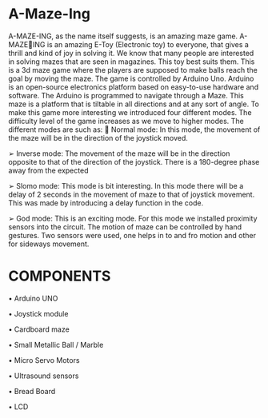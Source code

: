 # A-Maze-Ing

A-MAZE-ING, as the name itself suggests, is an amazing maze game. A-MAZEING is an amazing E-Toy (Electronic toy) to everyone, that gives a thrill and kind 
of joy in solving it. We know that many people are interested in solving mazes that 
are seen in magazines. This toy best suits them. This is a 3d maze game where the 
players are supposed to make balls reach the goal by moving the maze. The game is 
controlled by Arduino Uno. Arduino is an open-source electronics platform based 
on easy-to-use hardware and software. The Arduino is programmed to navigate 
through a Maze. This maze is a platform that is tiltable in all directions and at any 
sort of angle.
To make this game more interesting we introduced four different modes. The 
difficulty level of the game increases as we move to higher modes. The different 
modes are such as: 
➢ Normal mode: In this mode, the movement of the maze will be in the direction of the joystick 
moved.

➢ Inverse mode: The movement of the maze will be in the direction opposite to that of the direction 
of the joystick. There is a 180-degree phase away from the expected

➢ Slomo mode: This mode is bit interesting. In this mode there will be a delay of 2 seconds in the 
movement of maze to that of joystick movement. This was made by introducing a 
delay function in the code.

➢ God mode: This is an exciting mode. For this mode we installed proximity sensors into the 
circuit. The motion of maze can be controlled by hand gestures. Two sensors were 
used, one helps in to and fro motion and other for sideways movement.

# COMPONENTS
• Arduino UNO

• Joystick module

• Cardboard maze

• Small Metallic Ball / Marble

• Micro Servo Motors

• Ultrasound sensors

• Bread Board

• LCD
